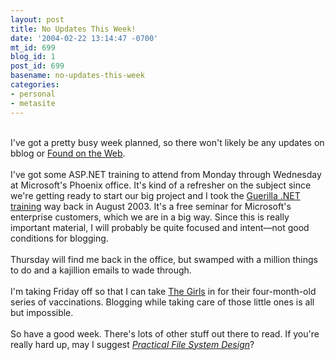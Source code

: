 ```yaml
---
layout: post
title: No Updates This Week!
date: '2004-02-22 13:14:47 -0700'
mt_id: 699
blog_id: 1
post_id: 699
basename: no-updates-this-week
categories:
- personal
- metasite
---
```

<br />I've got a pretty busy week planned, so there won't likely be any updates on bblog or <a href="/blogs/found/">Found on the Web</a>.<br /><br />I've got some ASP.NET training to attend from Monday through Wednesday at Microsoft's Phoenix office. It's kind of a refresher on the subject since we're getting ready to start our big project and I took the <a href="/blogs/bblog/archives/in-training.cfm">Guerilla .NET training</a> way back in August 2003. It's a free seminar for Microsoft's enterprise customers, which we are in a big way. Since this is really important material, I will probably be quite focused and intent&#x2014;not good conditions for blogging.<br /><br />Thursday will find me back in the office, but swamped with a million things to do and a kajillion emails to wade through.<br /><br />I'm taking Friday off so that I can take <a href="/blogs/prego/">The Girls</a> in for their four-month-old series of vaccinations. Blogging while taking care of those little ones is all but impossible.<br /><br />So have a good week. There's lots of other stuff out there to read. If you're really hard up, may I suggest <a href="http://www.nobius.org/~dbg/practical-file-system-design.pdf"><cite>Practical File System Design</cite></a>?<br /><br /><br />
